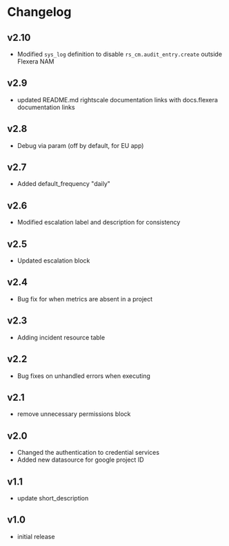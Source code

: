 # Changelog

## v2.10

- Modified `sys_log` definition to disable `rs_cm.audit_entry.create` outside Flexera NAM

## v2.9

- updated README.md rightscale documentation links with docs.flexera documentation links

## v2.8

- Debug via param (off by default, for EU app)

## v2.7

- Added default_frequency "daily"

## v2.6

- Modified escalation label and description for consistency

## v2.5

- Updated escalation block

## v2.4

- Bug fix for when metrics are absent in a project

## v2.3

- Adding incident resource table

## v2.2

- Bug fixes on unhandled errors when executing

## v2.1

- remove unnecessary permissions block

## v2.0

- Changed the authentication to credential services
- Added new datasource for google project ID

## v1.1

- update short_description

## v1.0

- initial release
